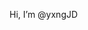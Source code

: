 Hi, I’m @yxngJD


<!---
yxngJD/yxngJD is a ✨ special ✨ repository because its `README.md` (this file) appears on your GitHub profile.
You can click the Preview link to take a look at your changes.
--->
